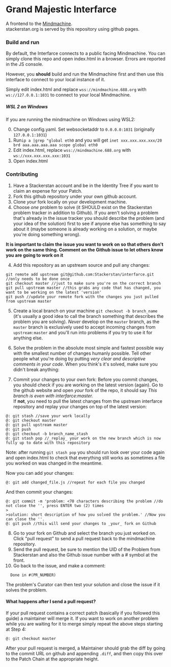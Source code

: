 # Grand Majestic Interfarce
A frontend to the [Mindmachine](https://github.com/Stackerstan/mindmachine).   
stackerstan.org is served by this repository using github pages.

### Build and run
By default, the Interfarce connects to a public facing Mindmachine. You can simply clone this repo and open index.html in a browser. Errors are reported in the JS console.

However, you **should** build and run the Mindmachine first and then use this interface to connect to your local instance of it.

Simply edit index.html and replace `wss://mindmachine.688.org` with `ws://127.0.0.1:1031` to connect to your local Mindmachine.

##### WSL 2 on Windows
If you are running the mindmachine on Windows using WSL2:

0. Change config.yaml. Set websocketaddr to `0.0.0.0:1031` (originally `127.0.0.1:1031`)
1. Run`ip a |grep "global eth0` and you will get `inet xxx.xxx.xxx.xxx/20 brd aaa.aaa.aaa.aaa scope global eth0`
2. Edit index.html, replace `wss://mindmachine.688.org` with `ws://xxx.xxx.xxx.xxx:1031`
3. Open index.html
### Contributing
1. Have a Stackerstan account and be in the Identity Tree if you want to claim an expense for your Patch.
2. Fork this github repository under your own github account.
3. Clone _your_ fork locally on your development machine.
4. Choose _one_ problem to solve (it SHOULD exist on the Stackerstan problem tracker in addition to Github). If you aren't solving a problem that's already in the issue tracker you should describe the problem (and your idea of the solution) first to see if anyone else has something to say about it (maybe someone is already working on a solution, or maybe you're doing something wrong).

**It is important to claim the issue you want to work on so that others don't work on the same thing. Comment on the Github issue to let others know you are going to work on it**

4. Add this repository as an upstream source and pull any changes:
```
git remote add upstream git@github.com:Stackerstan/interfarce.git //only needs to be done once
git checkout master //just to make sure you're on the correct branch
git pull upstream master //this grabs any code that has changed, you want to be working on the latest 'version'
git push //update your remote fork with the changes you just pulled from upstream master
```
5. Create a local branch on your machine `git checkout -b branch_name` (it's usually a good idea to call the branch something that describes the problem you are solving). _Never_ develop on the `master` branch, as the `master` branch is exclusively used to accept incoming changes from `upstream:master` and you'll run into problems if you try to use it for anything else.
6. Solve the problem in the absolute most simple and fastest possible way with the smallest number of changes humanly possible. Tell other people what you're doing by putting _very clear and descriptive comments in your code_. When you think's it's solved, make sure you didn't break anything:
  
7. Commit your changes to your own fork:
Before you commit changes, you should check if you are working on the latest version (again). Go to the github website and open _your_ fork of the repo, it should say _This branch is even with interfarce:master._    
If **not**, you need to pull the latest changes from the upstream interfarce repository and replay your changes on top of the latest version:
```
@: git stash //save your work locally
@: git checkout master
@: git pull upstream master
@: git push
@: git checkout -b branch_name_stash
@: git stash pop //_replay_ your work on the new branch which is now fully up to date with this repository
```

Note: after running `git stash pop` you should run look over your code again and open index.html to check that everything still works as sometimes a file you worked on was changed in the meantime.

Now you can add your changes:   
```
@: git add changed_file.js //repeat for each file you changed
```

And then commit your changes:
```
@: git commit -m 'problem: <70 characters describing the problem //do not close the '', press ENTER two (2) times
>
>solution: short description of how you solved the problem.' //Now you can close the ''.    
@: git push //this will send your changes to _your_ fork on Github
```    
8. Go to your fork on Github and select the branch you just worked on. Click "pull request" to send a pull request back to the mindmachine repository.
9. Send the pull request, be sure to mention the UID of the Problem from Stackerstan and also the Github issue number with a # symbol at the front.  
10. Go back to the issue, and make a comment:
  ```
    Done in #(PR_NUMBER)
  ```
  
  The problem's Curator can then test your solution and close the issue if it solves the problem.

#### What happens after I send a pull request?    
If your pull request contains a correct patch (basically if you followed this guide) a maintainer will merge it.
If you want to work on another problem while you are waiting for it to merge simply repeat the above steps starting at Step 4:
```
@: git checkout master
```
After your pull request is merged, a Maintainer should grab the diff by going to the commit URL on github and appending `.diff`, and then copy this over to the Patch Chain at the appropriate height.

